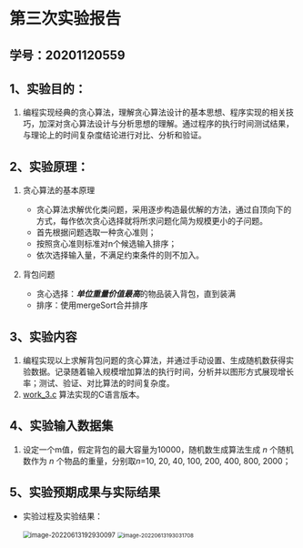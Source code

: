 # 第三次实验报告


## 学号：20201120559

## 

## 1、实验目的：

1. 编程实现经典的贪心算法，理解贪心算法设计的基本思想、程序实现的相关技巧，加深对贪心算法设计与分析思想的理解。通过程序的执行时间测试结果，与理论上的时间复杂度结论进行对比、分析和验证。


## 2、实验原理：

1. 贪心算法的基本原理

   - 贪心算法求解优化类问题，采用逐步构造最优解的方法，通过自顶向下的方式，每作依次贪心选择就将所求问题化简为规模更小的子问题。
   - 首先根据问题选取一种贪心准则；
   - 按照贪心准则标准对n个候选输入排序；
   - 依次选择输入量，不满足约束条件的则不加入。

2. 背包问题

   - 贪心选择：***单位重量价值最高***的物品装入背包，直到装满
   - 排序：使用mergeSort合并排序

   
## 3、实验内容

1. 编程实现以上求解背包问题的贪心算法，并通过手动设置、生成随机数获得实验数据。记录随着输入规模增加算法的执行时间，分析并以图形方式展现增长率；测试、验证、对比算法的时间复杂度。
2. [work_3.c](work_3.c) 算法实现的C语言版本。


## 4、实验输入数据集

1. 设定一个m值，假定背包的最大容量为10000，随机数生成算法生成 *n* 个随机数作为 *n* 个物品的重量，分别取*n*=10, 20, 40, 100, 200, 400, 800, 2000；


## 5、实验预期成果与实际结果

+ 实验过程及实验结果：

  <img src="C:\Users\h\AppData\Roaming\Typora\typora-user-images\image-20220613192930097.png" alt="image-20220613192930097" style="zoom:80%;" />

  

  <img src="C:\Users\h\AppData\Roaming\Typora\typora-user-images\image-20220613193031708.png" alt="image-20220613193031708" style="zoom:67%;" />